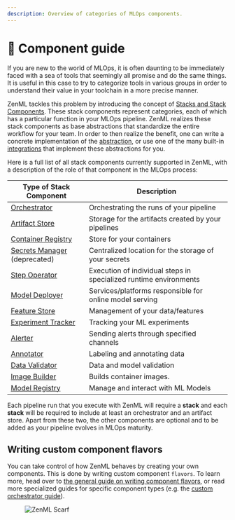 ```yaml
---
description: Overview of categories of MLOps components.
---
```


# 📜 Component guide

If you are new to the world of MLOps, it is often daunting to be immediately faced with a sea of tools that seemingly all promise and do the same things. It is useful in this case to try to categorize tools in various groups in order to understand their value in your toolchain in a more precise manner.

ZenML tackles this problem by introducing the concept of [Stacks and Stack Components](../../user-guide/starter-guide/understand-stacks.md). These stack components represent categories, each of which has a particular function in your MLOps pipeline. ZenML realizes these stack components as base abstractions that standardize the entire workflow for your team. In order to then realize the benefit, one can write a concrete implementation of the [abstraction](../custom-stack-solutions/implement-a-custom-stack-component.md), or use one of the many built-in [integrations](integration-overview.md) that implement these abstractions for you.

Here is a full list of all stack components currently supported in ZenML, with a description of the role of that component in the MLOps process:

| **Type of Stack Component**                       | **Description**                                                   |
| ------------------------------------------------- | ----------------------------------------------------------------- |
| [Orchestrator](orchestrators/)                    | Orchestrating the runs of your pipeline                           |
| [Artifact Store](artifact-stores/)                | Storage for the artifacts created by your pipelines               |
| [Container Registry](container-registries/)       | Store for your containers                                         |
| [Secrets Manager](secrets-managers/) (deprecated) | Centralized location for the storage of your secrets              |
| [Step Operator](step-operators/)                  | Execution of individual steps in specialized runtime environments |
| [Model Deployer](model-deployers/)                | Services/platforms responsible for online model serving           |
| [Feature Store](feature-stores/)                  | Management of your data/features                                  |
| [Experiment Tracker](experiment-trackers/)        | Tracking your ML experiments                                      |
| [Alerter](alerters/)                              | Sending alerts through specified channels                         |
| [Annotator](annotators/)                          | Labeling and annotating data                                      |
| [Data Validator](data-validators/)                | Data and model validation                                         |
| [Image Builder](image-builders/)                  | Builds container images.                                          |
| [Model Registry](model-registries/)               | Manage and interact with ML Models                                |

Each pipeline run that you execute with ZenML will require a **stack** and each **stack** will be required to include at least an orchestrator and an artifact store. Apart from these two, the other components are optional and to be added as your pipeline evolves in MLOps maturity.

## Writing custom component flavors

You can take control of how ZenML behaves by creating your own components. This is done by writing custom component `flavors`. To learn more, head over to [the general guide on writing component flavors](../custom-stack-solutions/implement-a-custom-stack-component.md), or read more specialized guides for specific component types (e.g. the [custom orchestrator guide](orchestrators/custom.md)).

<figure><img src="https://static.scarf.sh/a.png?x-pxid=f0b4f458-0a54-4fcd-aa95-d5ee424815bc" alt="ZenML Scarf"><figcaption></figcaption></figure>
